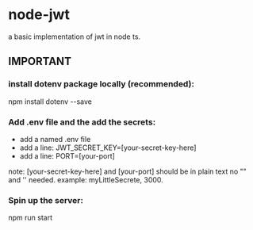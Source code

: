 # node-jwt

a basic implementation of jwt in node ts.

## IMPORTANT

### install dotenv package locally (recommended):

npm install dotenv --save

### Add .env file and the add the secrets:

- add a named .env file
- add a line: JWT_SECRET_KEY=[your-secret-key-here]
- add a line: PORT=[your-port]

note: [your-secret-key-here] and [your-port] should be in plain text no "" and '' needed. example: myLittleSecrete, 3000.

### Spin up the server:

npm run start
